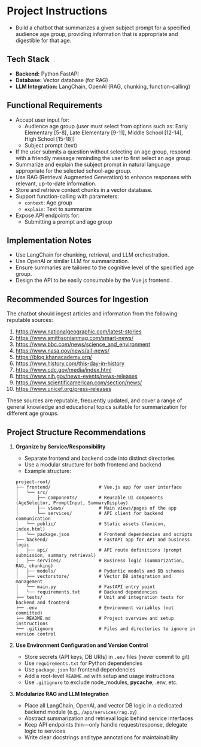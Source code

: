 <!-- Use this file to provide workspace-specific custom instructions to Copilot. For more details, visit https://code.visualstudio.com/docs/copilot/copilot-customization#_use-a-githubcopilotinstructionsmd-file -->

# Project Instructions
- Build a chatbot that summarizes a given subject prompt for a specified audience age group, providing information that is appropriate and digestible for that age.

## Tech Stack


- **Backend:** Python FastAPI
- **Database:** Vector database (for RAG)
- **LLM Integration:** LangChain, OpenAI (RAG, chunking, function-calling)

## Functional Requirements

- Accept user input for:
  - Audience age group (user must select from options such as: Early Elementary [5-8], Late Elementary [9-11], Middle School [12-14], High School [15-18])
  - Subject prompt (text)
- If the user submits a question without selecting an age group, respond with a friendly message reminding the user to first select an age group.
- Summarize and explain the subject prompt in natural language appropriate for the selected school-age group.
- Use RAG (Retrieval Augmented Generation) to enhance responses with relevant, up-to-date information.
- Store and retrieve context chunks in a vector database.
- Support function-calling with parameters:
  - `context`: Age group
  - `explain`: Text to summarize
- Expose API endpoints for:
  - Submitting a prompt and age group 
  


## Implementation Notes

- Use LangChain for chunking, retrieval, and LLM orchestration.
- Use OpenAI or similar LLM for summarization.
- Ensure summaries are tailored to the cognitive level of the specified age group.
- Design the API to be easily consumable by the Vue.js frontend .

## Recommended Sources for Ingestion

The chatbot should ingest articles and information from the following reputable sources:
1. https://www.nationalgeographic.com/latest-stories
2. https://www.smithsonianmag.com/smart-news/
3. https://www.bbc.com/news/science_and_environment
4. https://www.nasa.gov/news/all-news/
5. https://blog.khanacademy.org/
6. https://www.history.com/this-day-in-history
7. https://www.cdc.gov/media/index.html
8. https://www.nih.gov/news-events/news-releases
9. https://www.scientificamerican.com/section/news/
10. https://www.unicef.org/press-releases


These sources are reputable, frequently updated, and cover a range of general knowledge and educational topics suitable for summarization for different age groups.

## Project Structure Recommendations

1. **Organize by Service/Responsibility**
    - Separate frontend and backend code into distinct directories
    - Use a modular structure for both frontend and backend
    - Example structure:

    ```plaintext
    project-root/
    ├── frontend/                  # Vue.js app for user interface
    │   └── src/
    │       ├── components/        # Reusable UI components (AgeSelector, PromptInput, SummaryDisplay)
    │       ├── views/             # Main views/pages of the app
    │       └── services/          # API client for backend communication
    │   └── public/                # Static assets (favicon, index.html)
    │   └── package.json           # Frontend dependencies and scripts
    ├── backend/                   # FastAPI app for API and business logic
    │   ├── api/                   # API route definitions (prompt submission, summary retrieval)
    │   ├── services/              # Business logic (summarization, RAG, chunking)
    │   ├── models/                # Pydantic models and DB schemas
    │   ├── vectorstore/           # Vector DB integration and management
    │   └── main.py                # FastAPI entry point
    │   └── requirements.txt       # Backend dependencies
    ├── tests/                     # Unit and integration tests for backend and frontend
    ├── .env                       # Environment variables (not committed)
    ├── README.md                  # Project overview and setup instructions
    └── .gitignore                 # Files and directories to ignore in version control
    ```

2. **Use Environment Configuration and Version Control**
   - Store secrets (API keys, DB URIs) in `.env` files (never commit to git)
   - Use `requirements.txt` for Python dependencies
   - Use `package.json` for frontend dependencies
   - Add a root-level `README.md` with setup and usage instructions
   - Use `.gitignore` to exclude node_modules, __pycache__, .env, etc.

3. **Modularize RAG and LLM Integration**
   - Place all LangChain, OpenAI, and vector DB logic in a dedicated backend module (e.g., `/app/services/rag.py`)
   - Abstract summarization and retrieval logic behind service interfaces
   - Keep API endpoints thin—only handle request/response, delegate logic to services
   - Write clear docstrings and type annotations for maintainability